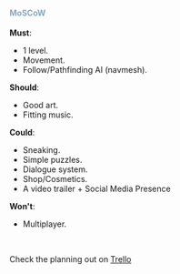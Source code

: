 <h4 style="color: rgb(132, 168, 192);">MoSCoW</h4>  

**Must**:
- 1 level.
- Movement.
- Follow/Pathfinding AI (navmesh).

**Should**:
- Good art.
- Fitting music.

**Could**: 
- Sneaking.
- Simple puzzles.
- Dialogue system.
- Shop/Cosmetics.
- A video trailer + Social Media Presence

**Won't**: 
- Multiplayer.
<br>

Check the planning out on [Trello](https://trello.com/b/jBZEWijx/randolf)